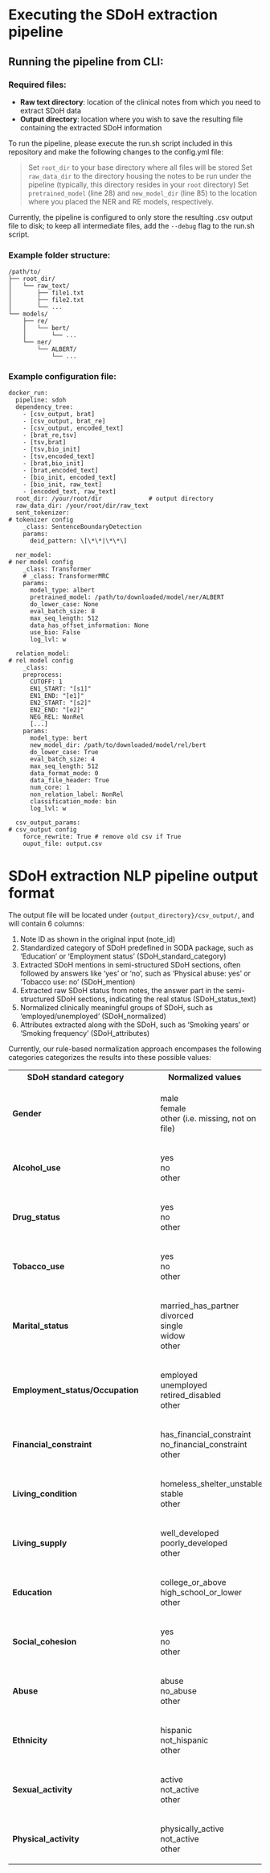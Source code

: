 # Executing the SDoH extraction pipeline

## Running the pipeline from CLI:
### Required files:
- <b>Raw text directory</b>: location of the clinical notes from which you need to extract SDoH data
- <b>Output directory</b>: location where you wish to save the resulting file containing the extracted SDoH information

To run the pipeline, please execute the run.sh script included in this repository and make the following changes to the config.yml file:

>Set `root_dir` to your base directory where all files will be stored
>Set `raw_data_dir` to the directory housing the notes to be run under the pipeline (typically, this directory resides in your `root` directory)
>Set `pretrained_model` (line 28) and `new_model_dir` (line 85) to the location where you placed the NER and RE models, respectively.

Currently, the pipeline is configured to only store the resulting .csv output file to disk; to keep all intermediate files, add the `--debug` flag to the run.sh script.

### Example folder structure:
```
/path/to/
├── root_dir/
│   └── raw_text/
│       ├── file1.txt
│       ├── file2.txt
│       └── ...
└── models/
    ├── re/
    │   └── bert/
    │       └── ...
    └── ner/
        └── ALBERT/
            └── ...
```

### Example configuration file:
```
docker_run:
  pipeline: sdoh
  dependency_tree:
    - [csv_output, brat]
    - [csv_output, brat_re]
    - [csv_output, encoded_text]
    - [brat_re,tsv]
    - [tsv,brat]
    - [tsv,bio_init]
    - [tsv,encoded_text]
    - [brat,bio_init]
    - [brat,encoded_text]
    - [bio_init, encoded_text]
    - [bio_init, raw_text]
    - [encoded_text, raw_text]
  root_dir: /your/root/dir             # output directory
  raw_data_dir: /your/root/dir/raw_text
  sent_tokenizer:                                                       # tokenizer config
    _class: SentenceBoundaryDetection
    params:
      deid_pattern: \[\*\*|\*\*\]

  ner_model:                                                            # ner model config
    _class: Transformer
    # _class: TransformerMRC
    params:
      model_type: albert
      pretrained_model: /path/to/downloaded/model/ner/ALBERT
      do_lower_case: None
      eval_batch_size: 8
      max_seq_length: 512
      data_has_offset_information: None
      use_bio: False
      log_lvl: w

  relation_model:                                                       # rel model config
    _class:
    preprocess:
      CUTOFF: 1
      EN1_START: "[s1]"
      EN1_END: "[e1]"
      EN2_START: "[s2]"
      EN2_END: "[e2]"
      NEG_REL: NonRel
      [...]
    params:
      model_type: bert
      new_model_dir: /path/to/downloaded/model/rel/bert
      do_lower_case: True
      eval_batch_size: 4
      max_seq_length: 512
      data_format_mode: 0
      data_file_header: True
      num_core: 1
      non_relation_label: NonRel
      classification_mode: bin
      log_lvl: w

  csv_output_params:                                                  # csv_output config
    force_rewrite: True # remove old csv if True
    ouput_file: output.csv
```

 

# SDoH extraction NLP pipeline output format
The output file will be located under `{output_directory}/csv_output/`, and will contain 6 columns:
1.	Note ID as shown in the original input (note_id)
2.	Standardized category of SDoH predefined in SODA package, such as ‘Education’ or ‘Employment status’ (SDoH_standard_category)
3.	Extracted SDoH mentions in semi-structured SDoH sections, often followed by answers like ‘yes’ or ‘no’, such as ‘Physical abuse: yes’ or ’Tobacco use: no’ (SDoH_mention)
4.	Extracted raw SDoH status from notes, the answer part in the semi-structured SDoH sections, indicating the real status (SDoH_status_text)
5.	Normalized clinically meaningful groups of SDoH, such as ‘employed/unemployed’ (SDoH_normalized)
6.	Attributes extracted along with the SDoH, such as ‘Smoking years’ or ‘Smoking frequency’ (SDoH_attributes)

Currently, our rule-based normalization approach encompases the following categories categorizes the results into these possible values:
<table>
    <tr>
        <th>SDoH standard category</th>
        <th>Normalized values</th>
    </tr>
    <tr>
    <tr>
        <td><b>Gender</b></td>
        <td>
            <ul style="list-style-type:none">
                <li>male</li>
                <li>female</li>
                <li>other (i.e. missing, not on file)</li>
            </ul>
        </td>
    </tr>
    <tr>
        <td><b>Alcohol_use</b></td>
        <td>
            <ul style="list-style-type:none">
                <li>yes</li>
                <li>no</li>
                <li>other</li>
            </ul>
        </td>
    </tr>
    <tr>
        <td><b>Drug_status</b></td>
        <td>
            <ul style="list-style-type:none">
                <li>yes</li>
                <li>no</li>
                <li>other</li>
            </ul>
        </td>
    </tr>
    <tr>
        <td><b>Tobacco_use</b></td>
        <td>
            <ul style="list-style-type:none">
                <li>yes</li>
                <li>no</li>
                <li>other</li>
            </ul>
        </td>
    </tr>  
    <tr>
        <td><b>Marital_status</b></td>
        <td>
            <ul style="list-style-type:none">
                <li>married_has_partner</li>
                <li>divorced</li>
                <li>single</li>
                <li>widow</li>
                <li>other</li>
            </ul>
        </td>
    </tr>
    <tr>
        <td><b>Employment_status/Occupation</b></td>
        <td>
            <ul style="list-style-type:none">
                <li>employed</li>
                <li>unemployed</li>
                <li>retired_disabled</li>
                <li>other</li>
            </ul>
        </td>
    </tr>   
    <tr>
        <td><b>Financial_constraint</b></td>
        <td>
            <ul style="list-style-type:none">
                <li>has_financial_constraint</li>
                <li>no_financial_constraint</li>
                <li>other</li>
            </ul>
        </td>
    </tr> 
    <tr>
        <td><b>Living_condition</b></td>
        <td>
            <ul style="list-style-type:none">
                <li>homeless_shelter_unstable</li>
                <li>stable</li>
                <li>other</li>
            </ul>
        </td>
    </tr>    
    <tr>
        <td><b>Living_supply</b></td>
        <td>
            <ul style="list-style-type:none">
                <li>well_developed</li>
                <li>poorly_developed</li>
                <li>other</li>
            </ul>
        </td>
    </tr>  
    <tr>
        <td><b>Education</b></td>
        <td>
            <ul style="list-style-type:none">
                <li>college_or_above</li>
                <li>high_school_or_lower</li>
                <li>other</li>
            </ul>
        </td>
    </tr>   
    <tr>
        <td><b>Social_cohesion</b></td>
        <td>
            <ul style="list-style-type:none">
                <li>yes</li>
                <li>no</li>
                <li>other</li>
            </ul>
        </td>
    </tr>   
    <tr>
        <td><b>Abuse</b></td>
        <td>
            <ul style="list-style-type:none">
                <li>abuse</li>
                <li>no_abuse</li>
                <li>other</li>
            </ul>
        </td>
    </tr>  
    <tr>
        <td><b>Ethnicity</b></td>
        <td>
            <ul style="list-style-type:none">
                <li>hispanic</li>
                <li>not_hispanic</li>
                <li>other</li>
            </ul>
        </td>
    </tr> 
    <tr>
        <td><b>Sexual_activity</b></td>
        <td>
            <ul style="list-style-type:none">
                <li>active</li>
                <li>not_active</li>
                <li>other</li>
            </ul>
        </td>
    </tr>   
    <tr>
        <td><b>Physical_activity</b></td>
        <td>
            <ul style="list-style-type:none">
                <li>physically_active</li>
                <li>not_active</li>
                <li>other</li>
            </ul>
        </td>
    </tr>    
</table>

